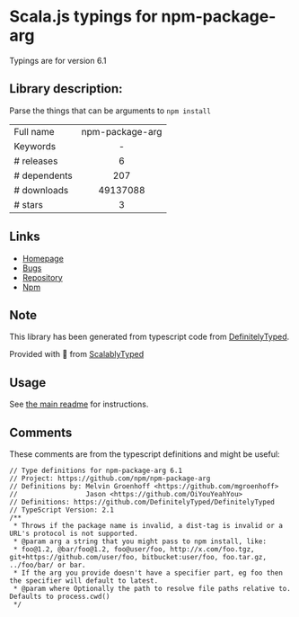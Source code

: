 
# Scala.js typings for npm-package-arg

Typings are for version 6.1

## Library description:
Parse the things that can be arguments to `npm install`

|                    |                 |
| ------------------ | :-------------: |
| Full name          | npm-package-arg |
| Keywords           | - |
| # releases         | 6 |
| # dependents       | 207 |
| # downloads        | 49137088 |
| # stars            | 3 |

## Links
- [Homepage](https://github.com/npm/npm-package-arg)
- [Bugs](https://github.com/npm/npm-package-arg/issues)
- [Repository](https://github.com/npm/npm-package-arg)
- [Npm](https://www.npmjs.com/package/npm-package-arg)
    


## Note
This library has been generated from typescript code from [DefinitelyTyped](https://definitelytyped.org).

Provided with :purple_heart: from [ScalablyTyped](https://github.com/oyvindberg/ScalablyTyped)

## Usage
See [the main readme](../../readme.md) for instructions.

## Comments

These comments are from the typescript definitions and might be useful:
```
// Type definitions for npm-package-arg 6.1
// Project: https://github.com/npm/npm-package-arg
// Definitions by: Melvin Groenhoff <https://github.com/mgroenhoff>
//                 Jason <https://github.com/OiYouYeahYou>
// Definitions: https://github.com/DefinitelyTyped/DefinitelyTyped
// TypeScript Version: 2.1
/**
 * Throws if the package name is invalid, a dist-tag is invalid or a URL's protocol is not supported.
 * @param arg a string that you might pass to npm install, like:
 * foo@1.2, @bar/foo@1.2, foo@user/foo, http://x.com/foo.tgz, git+https://github.com/user/foo, bitbucket:user/foo, foo.tar.gz, ../foo/bar/ or bar.
 * If the arg you provide doesn't have a specifier part, eg foo then the specifier will default to latest.
 * @param where Optionally the path to resolve file paths relative to. Defaults to process.cwd()
 */

```

